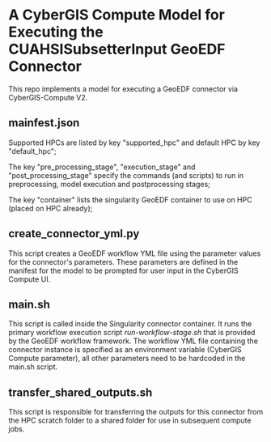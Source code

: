 # A CyberGIS Compute Model for Executing the CUAHSISubsetterInput GeoEDF Connector

This repo implements a model for executing a GeoEDF connector via CyberGIS-Compute V2. 

## mainfest.json

Supported HPCs are listed by key "supported_hpc" and default HPC by key "default_hpc";

The key "pre_processing_stage", "execution_stage" and "post_processing_stage" specify the commands (and scripts) to run in preprocessing, model execution and postprocessing stages;

The key "container" lists the singularity GeoEDF container to use on HPC (placed on HPC already);

## create_connector_yml.py

This script creates a GeoEDF workflow YML file using the parameter values for the connector's parameters. These parameters are defined in the manifest for the model to be prompted for user input in the CyberGIS Compute UI.

## main.sh

This script is called inside the Singularity connector container. It runs the primary workflow execution script *run-workflow-stage.sh* that is provided by the GeoEDF workflow framework. 
The workflow YML file containing the connector instance is specified as an environment variable (CyberGIS Compute parameter), all other parameters need to be hardcoded in the main.sh script.

## transfer_shared_outputs.sh

This script is responsible for transferring the outputs for this connector from the HPC scratch folder to a shared folder for use in subsequent compute jobs.
